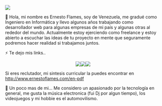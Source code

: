 <img src="https://i.postimg.cc/dVrmw23F/Dise-o-sin-t-tulo.gif">

👋 Hola, mi nombre es Ernesto Flames, soy de Venezuela, me gradué como Ingeniero en Informática y llevo algunos años trabajando como desarrollador web para algunas empresas de mi país y algunas otras al rededor del mundo. Actualmente estoy ejerciendo como freelance y estoy abierto a escuchar las ideas de tu proyecto en mente que seguramente podremos hacer realidad si trabajamos juntos.

⚡ Te dejo mis links..
<p align="center">
<a href="https://www.instagram.com/ernestoflames"><img src="https://i.postimg.cc/tghj3Mgc/Instagram.png"></a><a href="https://www.ernestoflames.com/"><img src="https://i.postimg.cc/L5y6ckcP/web.png"></a><a href="https://www.twitter.com/ernestoflames"><img src="https://i.postimg.cc/qvK4wdvy/Twitter-1.png"></a></p>

Si eres reclutador, mi sintesis curricular la puedes encontrar en http://www.ernestoflames.com/en-pdf

📄 Un poco mas de mi...
Me considero un apasionado por la tecnología en general, me gusta la música electronica (fui Dj por algun tiempo), los videojuegos y mi hobbie es el automovilismo.
